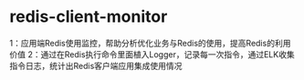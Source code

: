 # redis-client-monitor
1：应用端Redis使用监控，帮助分析优化业务与Redis的使用，提高Redis的利用价值
2：通过在Redis执行命令里面植入Logger，记录每一次指令，通过ELK收集指令日志，统计出Redis客户端应用集成使用情况
